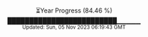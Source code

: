 <p align="center">
⏳Year Progress (84.46 %) <br>
█████████████████████████▁▁▁▁▁ <br>
<sub>Updated: Sun, 05 Nov 2023 06:19:43 GMT</sub>
</p>

